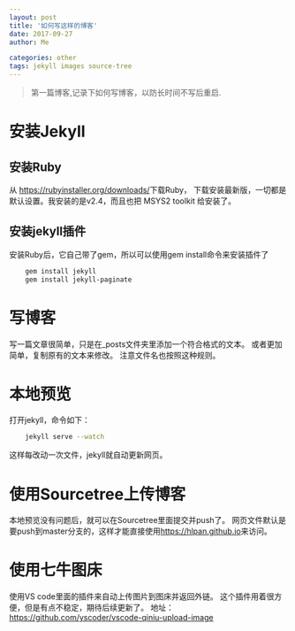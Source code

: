 ```yaml
---
layout: post
title: '如何写这样的博客'
date: 2017-09-27
author: Me

categories: other
tags: jekyll images source-tree
---
```


> 第一篇博客,记录下如何写博客，以防长时间不写后重启.

# 安装Jekyll

## 安装Ruby
从 <https://rubyinstaller.org/downloads/>下载Ruby，
下载安装最新版，一切都是默认设置。我安装的是v2.4，而且也把
MSYS2 toolkit 给安装了。

## 安装jekyll插件

安装Ruby后，它自己带了gem，所以可以使用gem install命令来安装插件了

```bash
	gem install jekyll
	gem install jekyll-paginate
```
# 写博客
写一篇文章很简单，只是在_posts文件夹里添加一个符合格式的文本。
或者更加简单，复制原有的文本来修改。
注意文件名也按照这种规则。

# 本地预览
打开jekyll，命令如下：
```bash
	jekyll serve --watch
```
这样每改动一次文件，jekyll就自动更新网页。

# 使用Sourcetree上传博客

本地预览没有问题后，就可以在Sourcetree里面提交并push了。
网页文件默认是要push到master分支的，这样才能直接使用<https://hlpan.github.io>来访问。

# 使用七牛图床

使用VS code里面的插件来自动上传图片到图床并返回外链。
这个插件用着很方便，但是有点不稳定，期待后续更新了。
地址：<https://github.com/yscoder/vscode-qiniu-upload-image>
